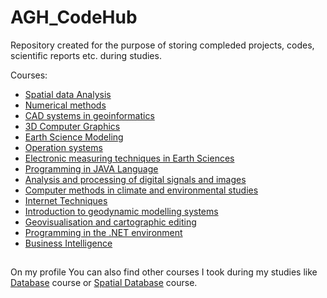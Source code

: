 # AGH_CodeHub
Repository created for the purpose of storing compleded projects, codes, scientific reports etc. during studies.

Courses:
- [Spatial data Analysis](https://github.com/filiphalys02/AGH_CodeHub/tree/main/Analiza-danych-przestrzennych)
- [Numerical methods](https://github.com/filiphalys02/AGH_CodeHub/tree/main/Metody-numeryczne)
- [CAD systems in geoinformatics](https://github.com/filiphalys02/AGH_CodeHub/tree/main/Systemy-CAD-w-geoinformatyce)
- [3D Computer Graphics](https://github.com/filiphalys02/AGH_CodeHub/tree/main/Grafika-komputerowa-3D)
- [Earth Science Modeling](https://github.com/filiphalys02/AGH_CodeHub/tree/main/Modelowanie-w-naukach-o-ziemii)
- [Operation systems](https://github.com/filiphalys02/AGH_CodeHub/tree/main/Systemy-operacyjne)
- [Electronic measuring techniques in Earth Sciences](https://github.com/filiphalys02/AGH_CodeHub/tree/main/Elektorniczne-metody-pomiarowe)
- [Programming in JAVA Language](https://github.com/filiphalys02/AGH_CodeHub/tree/main/Programowanie-obiektowe-w-Javie)
- [Analysis and processing of digital signals and images](https://github.com/filiphalys02/AGH_CodeHub/tree/main/Analiza-i-przetwarzanie-sygna%C5%82%C3%B3w-i-obraz%C3%B3w-cyfrowych)
- [Computer methods in climate and environmental studies](https://github.com/filiphalys02/AGH_CodeHub/tree/main/Metody-badania-klimatu-i-%C5%9Brodowiska)
- [Internet Techniques](https://github.com/filiphalys02/AGH_CodeHub/tree/main/Techniki-internetowe)
- [Introduction to geodynamic modelling systems](https://github.com/filiphalys02/AGH_CodeHub/tree/main/Podstawy-modelowa%C5%84-geodynamicznych)
- [Geovisualisation and cartographic editing](https://github.com/filiphalys02/AGH_CodeHub/tree/main/Geowizualizacja-i-edycja-kartograficzna)
- [Programming in the .NET environment](https://github.com/filiphalys02/AGH_CodeHub/tree/main/Programowanie-w-%C5%9Brodowisku-.NET)
- [Business Intelligence](https://github.com/filiphalys02/AGH_CodeHub/tree/main/Inteligencja-biznesowa)

##
On my profile You can also find other courses I took during my studies like [Database](https://github.com/filiphalys02/Database) course or [Spatial Database](https://github.com/filiphalys02/Spatial-database) course.
